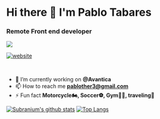 <h1> Hi there 👋 I'm Pablo Tabares </h1>

<h3>Remote Front end developer</h3>

![](https://komarev.com/ghpvc/?username=pabtab&color=green)

[![website](https://img.shields.io/badge/Website-46a2f1.svg?&style=flat-square&logo=Google-Chrome&logoColor=white&link=https://anmolsingh.me/)](http://pablotabares.co/)

<br/>


- 🔭 I’m currently working on **@Avantica**
- 📫 How to reach me **pablother3@gmail.com**
- ⚡ Fun fact **Motorcycle🏍, Soccer⚽️, Gym💪🏻, traveling🛫**

[![Subranium's github stats](https://github-readme-stats.vercel.app/api?username=pabtab&show_icons=true&theme=merko)](https://github.com/anuraghazra/github-readme-stats) [![Top Langs](https://github-readme-stats.vercel.app/api/top-langs/?username=pabtab&layout=compact&theme=merko)](https://github.com/anuraghazra/github-readme-stats)
